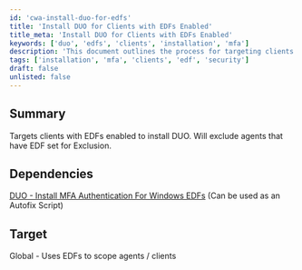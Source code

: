 ```yaml
---
id: 'cwa-install-duo-for-edfs'
title: 'Install DUO for Clients with EDFs Enabled'
title_meta: 'Install DUO for Clients with EDFs Enabled'
keywords: ['duo', 'edfs', 'clients', 'installation', 'mfa']
description: 'This document outlines the process for targeting clients with Enhanced Data Fields (EDFs) enabled to install DUO, while excluding agents that have EDF set for Exclusion. It also references a dependency for installing MFA authentication for Windows EDFs, which can be utilized as an Autofix Script.'
tags: ['installation', 'mfa', 'clients', 'edf', 'security']
draft: false
unlisted: false
---
```

## Summary

Targets clients with EDFs enabled to install DUO. Will exclude agents that have EDF set for Exclusion.

## Dependencies

[DUO - Install MFA Authentication For Windows EDFs](https://proval.itglue.com/DOC-5078775-8311963) (Can be used as an Autofix Script)

## Target

Global - Uses EDFs to scope agents / clients


